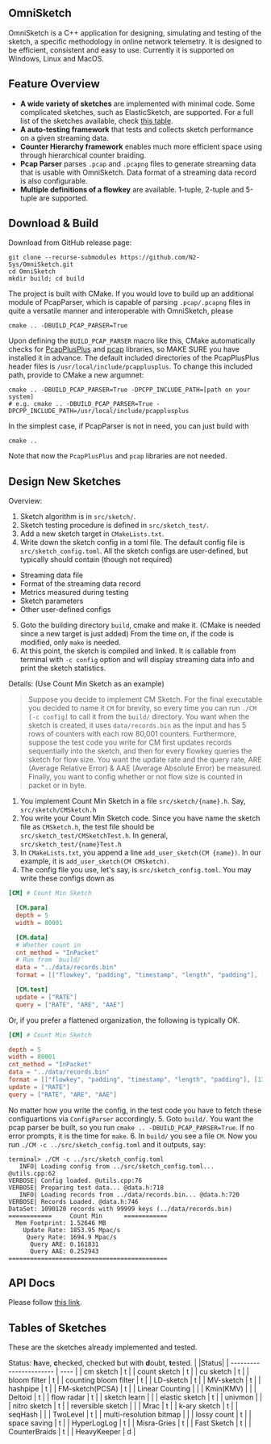 ## OmniSketch

OmniSketch is a C++ application for designing, simulating and testing of the sketch, a specific methodology in online network telemetry. It is designed to be efficient, consistent and easy to use. Currently it is supported on Windows, Linux and MacOS.

## Feature Overview

- **A wide variety of sketches** are implemented with minimal code. Some complicated sketches, such as ElasticSketch, are supported. For a full list of the sketches available, check [this table](#table).
- **A auto-testing framework** that tests and collects sketch performance on a given streaming data.
- **Counter Hierarchy framework** enables much more efficient space using through hierarchical counter braiding.
- **Pcap Parser** parses `.pcap` and `.pcapng` files to generate streaming data that is usable with OmniSketch. Data format of a streaming data record is also configurable.
- **Multiple definitions of a flowkey** are available. 1-tuple, 2-tuple and 5-tuple are supported.

## Download & Build

Download from GitHub release page:
```shell
git clone --recurse-submodules https://github.com/N2-Sys/OmniSketch.git
cd OmniSketch
mkdir build; cd build
```

The project is built with CMake. If you would love to build up an additional module of PcapParser, which is capable of parsing `.pcap/.pcapng` files in quite a versatile manner and interoperable with OmniSketch, please
```shell
cmake .. -DBUILD_PCAP_PARSER=True
```
Upon defining the `BUILD_PCAP_PARSER` macro like this, CMake automatically checks for [PcapPlusPlus](https://github.com/seladb/PcapPlusPlus) and [pcap](https://www.tcpdump.org) libraries, so MAKE SURE you have installed it in advance. The default included directories of the PcapPlusPlus header files is `/usr/local/include/pcapplusplus`. To change this included path, provide to CMake a new argumnet:
```shell
cmake .. -DBUILD_PCAP_PARSER=True -DPCPP_INCLUDE_PATH=[path on your system]
# e.g. cmake .. -DBUILD_PCAP_PARSER=True -DPCPP_INCLUDE_PATH=/usr/local/include/pcapplusplus
```
In the simplest case, if PcapParser is not in need, you can just build with
```shell
cmake ..
```
Note that now the `PcapPlusPlus` and `pcap` libraries are not needed.

## Design New Sketches

Overview:

1. Sketch algorithm is in `src/sketch/`. 
2. Sketch testing procedure is defined in `src/sketch_test/`.
3. Add a new sketch target in `CMakeLists.txt`.
4. Write down the sketch config in a toml file. The default config file is `src/sketch_config.toml`. All the sketch configs are user-defined, but typically should contain (though not required)
  - Streaming data file
  - Format of the streaming data record
  - Metrics measured during testing
  - Sketch parameters
  - Other user-defined configs
5. Goto the building directory `build`, cmake and make it. (CMake is needed since a new target is just added) From the time on, if the code is modified, only `make` is needed.
6. At this point, the sketch is compiled and linked. It is callable from terminal with `-c config` option and will display streaming data info and print the sketch statistics.

Details: (Use Count Min Sketch as an example)

> Suppose you decide to implement CM Sketch. For the final executable you decided to name it `CM` for brevity, so every time you can run `./CM [-c config]` to call it from the `build/` directory. You want when the sketch is created, it uses `data/records.bin` as the input and has 5 rows of counters with each row 80,001 counters. Furthermore, suppose the test code you write for CM first updates records sequentially into the sketch, and then for every flowkey queries the sketch for flow size. You want the update rate and the query rate, ARE (Average Relative Error) & AAE (Average Absolute Error) be measured. Finally, you want to config whether or not flow size is counted in packet or in byte. 

1. You implement Count Min Sketch in a file `src/sketch/{name}.h`. Say, `src/sketch/CMSketch.h`
2. You write your Count Min Sketch code. Since you have name the sketch file as `CMSketch.h`, the test file should be `src/sketch_test/CMSketchTest.h`. In general, `src/sketch_test/{name}Test.h`
3. In `CMakeLists.txt`, you append a line `add_user_sketch(CM {name})`. In our example, it is `add_user_sketch(CM CMSketch)`.
4. The config file you use, let's say, is `src/sketch_config.toml`. You may write these configs down as
```toml
[CM] # Count Min Sketch

  [CM.para]
  depth = 5
  width = 80001

  [CM.data]
  # Whether count in 
  cnt_method = "InPacket"
  # Run from `build/`
  data = "../data/records.bin"
  format = [["flowkey", "padding", "timestamp", "length", "padding"], [13, 3, 8, 2, 6]]

  [CM.test]
  update = ["RATE"]
  query = ["RATE", "ARE", "AAE"]
```
Or, if you prefer a flattened organization, the following is typically OK.
```toml
[CM] # Count Min Sketch

depth = 5
width = 80001
cnt_method = "InPacket"
data = "../data/records.bin"
format = [["flowkey", "padding", "timestamp", "length", "padding"], [13, 3, 8, 2, 6]]
update = ["RATE"]
query = ["RATE", "ARE", "AAE"]
```
No matter how you write the config, in the test code you have to fetch these configuartions via `ConfigParser` accordingly.
5. Goto `build/`. You want the pcap parser be built, so you run `cmake .. -DBUILD_PCAP_PARSER=True`. If no error prompts, it is the time for `make`.
6. In `build/` you see a file `CM`. Now you run `./CM -c ../src/sketch_config.toml` and it outputs, say:
```
terminal> ./CM -c ../src/sketch_config.toml
   INFO| Loading config from ../src/sketch_config.toml... @utils.cpp:62
VERBOSE| Config loaded. @utils.cpp:76
VERBOSE| Preparing test data... @data.h:718
   INFO| Loading records from ../data/records.bin... @data.h:720
VERBOSE| Records Loaded. @data.h:746
DataSet: 1090120 records with 99999 keys (../data/records.bin)
============     Count Min      ============
  Mem Footprint: 1.52646 MB
    Update Rate: 1853.95 Mpac/s
     Query Rate: 1694.9 Mpac/s
      Query ARE: 0.161831
      Query AAE: 0.252943
============================================
```

## API Docs
Please follow [this link]().


## Tables of Sketches
These are the sketches already implemented and tested.

Status: **h**ave, **c**hecked, checked but with **d**oubt, **t**ested.
<a id="table"></a>
|                         |Status|
| ----------------------- | ---- |
| cm sketch               | t    |
| count sketch            | t    |
| cu sketch               | t    |
| bloom filter            | t    |
| counting bloom filter   | t    |
| LD-sketch               | t    |
| MV-sketch               | t    |
| hashpipe                | t    |
| FM-sketch(PCSA)         | t    |
| Linear Counting         |      |
| Kmin(KMV)               |      |
| Deltoid                 | t    |
| flow radar              | t    |
| sketch learn            |      |
| elastic sketch          | t    |
| univmon                 |      |
| nitro sketch            | t    |
| reversible sketch       |      |
| Mrac                    | t    |
| k-ary sketch            | t    |
| seqHash                 |      |
| TwoLevel                | t    |
| multi-resolution bitmap |      |
| lossy count             | t    |
| space saving            | t    |
| HyperLogLog             | t    |
| Misra-Gries             | t    |
| Fast Sketch             | t    |
| CounterBraids           | t    |
| HeavyKeeper             | d    |
